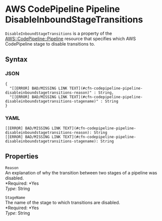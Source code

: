 # AWS CodePipeline Pipeline DisableInboundStageTransitions<a name="aws-properties-codepipeline-pipeline-disableinboundstagetransitions"></a>

`DisableInboundStageTransitions` is a property of the [AWS::CodePipeline::Pipeline](aws-resource-codepipeline-pipeline.md) resource that specifies which AWS CodePipeline stage to disable transitions to\.

## Syntax<a name="w3ab2c21c14d382b5"></a>

### JSON<a name="aws-properties-codepipeline-pipeline-disableinboundstagetransitions-syntax.json"></a>

```
{
  "[[ERROR] BAD/MISSING LINK TEXT](#cfn-codepipeline-pipeline-disableinboundstagetransitions-reason)" : String,
  "[[ERROR] BAD/MISSING LINK TEXT](#cfn-codepipeline-pipeline-disableinboundstagetransitions-stagename)" : String
}
```

### YAML<a name="aws-properties-codepipeline-pipeline-disableinboundstagetransitions-syntax.yaml"></a>

```
[[ERROR] BAD/MISSING LINK TEXT](#cfn-codepipeline-pipeline-disableinboundstagetransitions-reason): String
[[ERROR] BAD/MISSING LINK TEXT](#cfn-codepipeline-pipeline-disableinboundstagetransitions-stagename): String
```

## Properties<a name="w3ab2c21c14d382b7"></a>

`Reason`  
An explanation of why the transition between two stages of a pipeline was disabled\.  
*Required: *Yes  
*Type*: String

`StageName`  
The name of the stage to which transitions are disabled\.  
*Required: *Yes  
*Type*: String